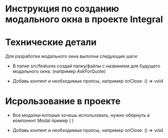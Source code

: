 # Инструкция по созданию модального окна в проекте Integral

# Технические детали

Для разработки модального окна выполни следующие шаги:

- В папке src/features создай папку/файлы с названием для будущего
  модального окна. (например AskForQuote)

- Добавь контент и необходимые пропсы, например onClose: () => void

# Исрользование в проекте

- Все модалки которые хочешь использовать, нужно обернуть в компонент Modal
  пример (<Modal> <AskforQuoteModal onClose={true}> </Modal>)

- Добавь контент и необходимые пропсы, например onClose: () => void
